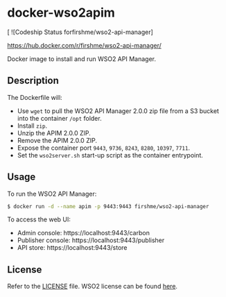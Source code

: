# docker-wso2apim
[ ![Codeship Status forfirshme/wso2-api-manager]

https://hub.docker.com/r/firshme/wso2-api-manager/

Docker image to install and run WSO2 API Manager.

## Description
The Dockerfile will:
* Use `wget` to pull the WSO2 API Manager 2.0.0 zip file from a S3 bucket into the container `/opt` folder.
* Install `zip`.
* Unzip the APIM 2.0.0 ZIP.
* Remove the APIM 2.0.0 ZIP.
* Expose the container port `9443`, `9736`, `8243`, `8280`, `10397`, `7711`.
* Set the `wso2server.sh` start-up script as the container entrypoint.

## Usage
To run the WSO2 API Manager:
```sh
$ docker run -d --name apim -p 9443:9443 firshme/wso2-api-manager
```

To access the web UI:
* Admin console: https://localhost:9443/carbon
* Publisher console: https://localhost:9443/publisher
* API store: https://localhost:9443/store

## License
Refer to the [LICENSE](LICENSE) file. WSO2 license can be found [here](http://wso2.com/licenses).
